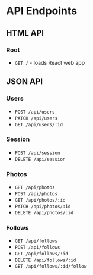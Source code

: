 # API Endpoints

## HTML API

### Root

- `GET /` - loads React web app

## JSON API

### Users

- `POST /api/users`
- `PATCH /api/users`
- `GET /api/users/:id`  

### Session

- `POST /api/session`
- `DELETE /api/session`

### Photos

- `GET /api/photos`
- `POST /api/photos`
- `GET /api/photos/:id`
- `PATCH /api/photos/:id`
- `DELETE /api/photos/:id`

### Follows

- `GET /api/follows`
- `POST /api/follows`
- `GET /api/follows/:id`
- `DELETE /api/follows/:id`
- `GET /api/follows/:id/follow`
